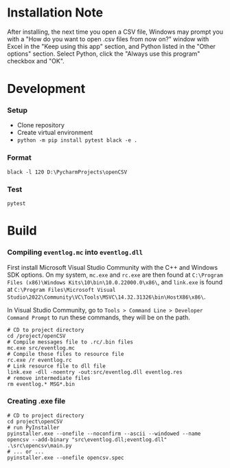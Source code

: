 # Installation Note
After installing, the next time you open a CSV file, Windows may prompt you with
a "How do you want to open .csv files from now on?" window with Excel in the
"Keep using this app" section, and Python listed in the "Other options" section.
Select Python, click the "Always use this program" checkbox and "OK".

# Development

### Setup
- Clone repository
- Create virtual environment
- `python -m pip install pytest black -e .`

### Format
```shell
black -l 120 D:\PycharmProjects\openCSV
```

### Test
```shell
pytest
```

# Build

### Compiling `eventlog.mc` into `eventlog.dll`

First install Microsoft Visual Studio Community with the C++ and Windows SDK options.
On my system, `mc.exe` and `rc.exe` are then found at
`C:\Program Files (x86)\Windows Kits\10\bin\10.0.22000.0\x86\`, and `link.exe` is found at
`C:\Program Files\Microsoft Visual Studio\2022\Community\VC\Tools\MSVC\14.32.31326\bin\HostX86\x86\`.

In Visual Studio Community, go to `Tools > Command Line > Developer Command Prompt` to
run these commands, they will be on the path.

```shell
# CD to project directory
cd /project/openCSV
# Compile messages file to .rc/.bin files
mc.exe src/eventlog.mc
# Compile those files to resource file
rc.exe /r eventlog.rc
# Link resource file to dll file
link.exe -dll -noentry -out:src/eventlog.dll eventlog.res
# remove intermediate files
rm eventlog.* MSG*.bin
```

### Creating .exe file
```shell
# CD to project directory
cd project\openCSV
# run PyInstaller
pyinstaller.exe --onefile --noconfirm --ascii --windowed --name opencsv --add-binary "src\eventlog.dll;eventlog.dll" .\src\opencsv\main.py
# ... or ...
pyinstaller.exe --onefile opencsv.spec
```
